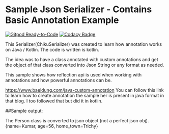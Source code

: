 # Sample Json Serializer - Contains Basic Annotation Example

[![Gitpod Ready-to-Code](https://img.shields.io/badge/Gitpod-ready--to--code-blue?logo=gitpod)](https://gitpod.io/#https://github.com/shangeethsivan/SampleJsonSerializer)
[![Codacy Badge](https://api.codacy.com/project/badge/Grade/5e46917a22b94e5b861dc7a40d72e4fd)](https://app.codacy.com/manual/shangeeth95/SampleJsonSerializer?utm_source=github.com&utm_medium=referral&utm_content=shangeethsivan/SampleJsonSerializer&utm_campaign=Badge_Grade_Dashboard)

This Serializer(ChikuSerializer) was created to learn how annotation works on Java / Kotlin.
The code is written is kotlin.

The idea was to have a class annotated with
custom annotations and get the object of that class converted into Json String
or any format as needed.

This sample shows how reflection api is used when working with annotations 
and how powerful annotations can be.

https://www.baeldung.com/java-custom-annotation You can follow this link to learn how to create annotation
the sample her is present in java format in that blog. I too followed that but did it in kotlin.

##Sample output:

The Person class is converted to json object (not a perfect json obj).
{name=Kumar, age=56, home_town=Trichy}
